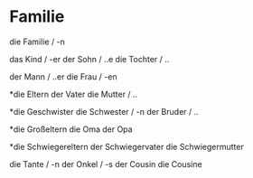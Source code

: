 # Familie
die Familie / -n

das Kind / -er
der Sohn / ..e
die Tochter / ..

der Mann / ..er
die Frau / -en

*die Eltern
der Vater
die Mutter / ..

*die Geschwister
die Schwester / -n
der Bruder / ..

*die Großeltern
die Oma
der Opa

*die Schwiegereltern
der Schwiegervater
die Schwiegermutter

die Tante / -n
der Onkel / -s
der Cousin
die Cousine

